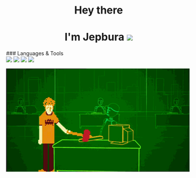 <h1 align="center">Hey there</h1>
<h1 align="center">I'm Jepbura <img src="https://media.giphy.com/media/hvRJCLFzcasrR4ia7z/giphy.gif" width="25px"></h1>
### Languages & Tools
<div>
<img src="https://img.shields.io/badge/Dart-0175C2?style=flat-square&logo=dart&logoColor=white">
<img src="https://img.shields.io/badge/Flutter-02569B?style=flat-square&logo=flutter&logoColor=white">
<img src="https://img.shields.io/badge/Nodejs-4CAF50?style=flat-square&logo=Nodejs&logoColor=white">
<img src="https://img.shields.io/badge/MongoDb-4CAF50?style=flat-square&logo=MongoDb&logoColor=white">
</div>

![](/assets/p.gif)

[website]: https://www.jepbura.ir
[facebook]: https://www.facebook.com/jepbura/
[instagram]: https://www.instagram.com/jepbura/
[twitter]: https://twitter.com/jepbura
[linkedin]: https://www.linkedin.com/in/jepbura/
<!---
- [Website](https://www.jepbura.ir "www.jepbura.ir")

<img height="180em" src="https://github-readme-stats.vercel.app/api?username=jepbura&show_icons=true&hide_border=true&&count_private=true&include_all_commits=true" />
![visitors](https://visitor-badge.glitch.me/badge?page_id=page.id)

--->
